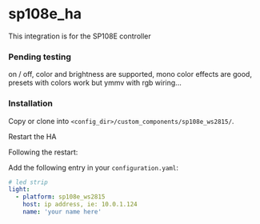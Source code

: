 # sp108e_ha

This integration is for the SP108E controller


### Pending testing

on / off, color and brightness are supported, mono color effects are good,
presets with colors work but ymmv with rgb wiring...

### Installation

Copy or clone into `<config_dir>/custom_components/sp108e_ws2815/`.

Restart the HA

Following the restart:

Add the following entry in your `configuration.yaml`:

```yaml
# led strip
light:
  - platform: sp108e_ws2815
    host: ip address, ie: 10.0.1.124
    name: 'your name here'
```
